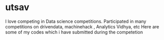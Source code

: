 # utsav
I love competing in Data science competitions. Participated in many competitions on drivendata, machinehack , Analytics Vidhya, etc 
Here are some of my codes which i have submitted during the competetion 
